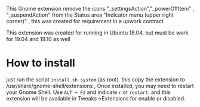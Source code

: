 This Gnome extension remove the icons "_settingsAction","_powerOffItem" , "_suspendAction" from the Status area "Indicator menu (upper right corner)" , this was created for requirement in a upwork contract

This extension was created for running in Ubuntu 18.04, but must be work for 19.04 and 19.10 as well

# How to install
just run the script `install.sh system` (as root). this 
copy the extension to /usr/share/gnome-shell/extensions , 
Once installed, you may need to restart your Gnome Shell. Use `ALT + F2` and indicate `r` or `restart`. and this extension will be avaliable in Tweaks->Extensions for enable or disabled.


